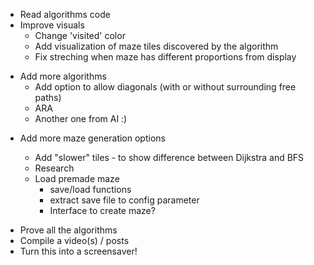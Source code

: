 + Read algorithms code
+ Improve visuals
    + Change 'visited' color
    + Add visualization of maze tiles discovered by the algorithm
    + Fix streching when maze has different proportions from display
- Add more algorithms
    -   Add option to allow diagonals (with or without surrounding free paths)
    -   ARA
    -   Another one from AI :)
* Add more maze generation options
    +   Add "slower" tiles - to show difference between Dijkstra and BFS
    -   Research

    *   Load premade maze
        +   save/load functions
        +   extract save file to config parameter
        -   Interface to create maze?
- Prove all the algorithms
- Compile a video(s) / posts
- Turn this into a screensaver!

